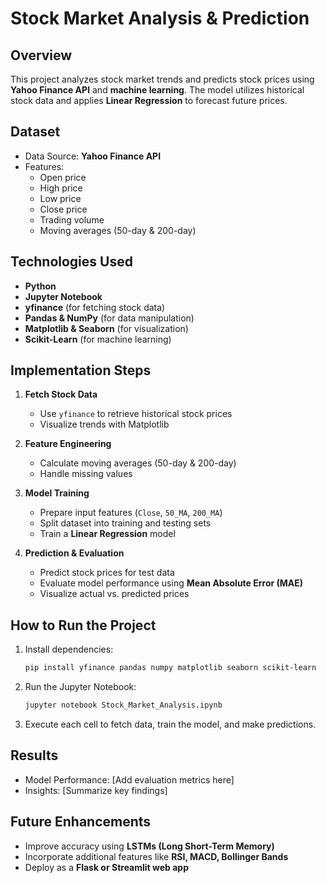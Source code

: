 

# Stock Market Analysis & Prediction

## Overview
This project analyzes stock market trends and predicts stock prices using **Yahoo Finance API** and **machine learning**. The model utilizes historical stock data and applies **Linear Regression** to forecast future prices.

## Dataset
- Data Source: **Yahoo Finance API**
- Features:
  - Open price
  - High price
  - Low price
  - Close price
  - Trading volume
  - Moving averages (50-day & 200-day)
  
## Technologies Used
- **Python**
- **Jupyter Notebook**
- **yfinance** (for fetching stock data)
- **Pandas & NumPy** (for data manipulation)
- **Matplotlib & Seaborn** (for visualization)
- **Scikit-Learn** (for machine learning)

## Implementation Steps
1. **Fetch Stock Data**
   - Use `yfinance` to retrieve historical stock prices
   - Visualize trends with Matplotlib
   
2. **Feature Engineering**
   - Calculate moving averages (50-day & 200-day)
   - Handle missing values

3. **Model Training**
   - Prepare input features (`Close`, `50_MA`, `200_MA`)
   - Split dataset into training and testing sets
   - Train a **Linear Regression** model

4. **Prediction & Evaluation**
   - Predict stock prices for test data
   - Evaluate model performance using **Mean Absolute Error (MAE)**
   - Visualize actual vs. predicted prices

## How to Run the Project
1. Install dependencies:
   ```sh
   pip install yfinance pandas numpy matplotlib seaborn scikit-learn
   ```
2. Run the Jupyter Notebook:
   ```sh
   jupyter notebook Stock_Market_Analysis.ipynb
   ```
3. Execute each cell to fetch data, train the model, and make predictions.

## Results
- Model Performance: [Add evaluation metrics here]
- Insights: [Summarize key findings]

## Future Enhancements
- Improve accuracy using **LSTMs (Long Short-Term Memory)**
- Incorporate additional features like **RSI, MACD, Bollinger Bands**
- Deploy as a **Flask or Streamlit web app**


